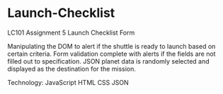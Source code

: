 # Launch-Checklist
LC101 Assignment 5 Launch Checklist Form

Manipulating the DOM to alert if the shuttle is ready to launch based on certain criteria. 
Form validation complete with alerts if the fields are not filled out to specification.
JSON planet data is randomly selected and displayed as the destination for the mission.

Technology:
JavaScript
HTML
CSS
JSON
